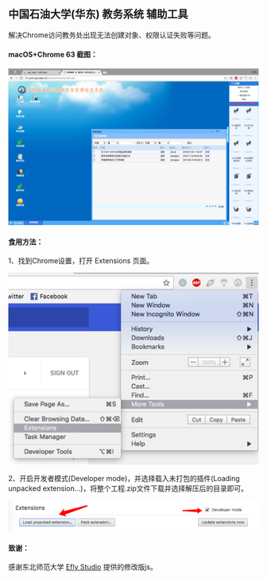 ## 中国石油大学(华东) 教务系统 辅助工具

解决Chrome访问教务处出现无法创建对象、权限认证失败等问题。


#### macOS+Chrome 63 截图：

![](img/intro.png)


#### 食用方法：

1、找到Chrome设置，打开 Extensions 页面。

![](img/1.png)

2、开启开发者模式(Developer mode)，并选择载入未打包的插件(Loading unpacked extension...)，将整个工程.zip文件下载并选择解压后的目录即可。

![](img/2.png)


#### 致谢：

感谢东北师范大学 [Efly Studio](https://github.com/EflyStudio/nenu-jwc-repair "小组") 提供的修改版js。